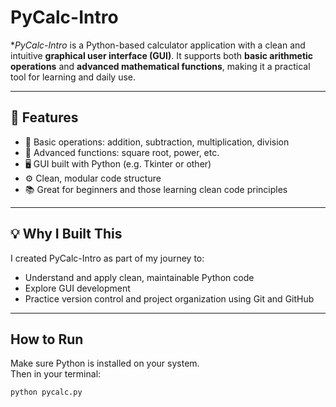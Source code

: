 # PyCalc-Intro

**PyCalc-Intro* is a Python-based calculator application with a clean and intuitive **graphical user interface (GUI)**. It supports both **basic arithmetic operations** and **advanced mathematical functions**, making it a practical tool for learning and daily use.

---

## 🚀 Features

- 🧮 Basic operations: addition, subtraction, multiplication, division  
- 📐 Advanced functions: square root, power, etc.  
- 🖥️ GUI built with Python (e.g. Tkinter or other)  
- ⚙️ Clean, modular code structure  
- 📚 Great for beginners and those learning clean code principles

---

## 💡 Why I Built This

I created PyCalc-Intro as part of my journey to:
- Understand and apply clean, maintainable Python code
- Explore GUI development
- Practice version control and project organization using Git and GitHub

---

##  How to Run

Make sure Python is installed on your system.  
Then in your terminal:

```bash
python pycalc.py
